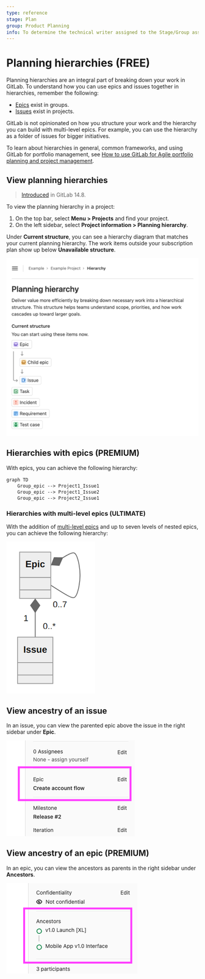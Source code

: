 ```yaml
---
type: reference
stage: Plan
group: Product Planning
info: To determine the technical writer assigned to the Stage/Group associated with this page, see https://about.gitlab.com/handbook/engineering/ux/technical-writing/#assignments
---
```


# Planning hierarchies **(FREE)**

Planning hierarchies are an integral part of breaking down your work in GitLab.
To understand how you can use epics and issues together in hierarchies, remember the following:

- [Epics](../epics/index.md) exist in groups.
- [Issues](../../project/issues/index.md) exist in projects.

GitLab is not opinionated on how you structure your work and the hierarchy you can build with multi-level
epics. For example, you can use the hierarchy as a folder of issues for bigger initiatives.

To learn about hierarchies in general, common frameworks, and using GitLab for
portfolio management, see
[How to use GitLab for Agile portfolio planning and project management](https://about.gitlab.com/blog/2020/11/11/gitlab-for-agile-portfolio-planning-project-management/).

## View planning hierarchies

> [Introduced](https://gitlab.com/gitlab-org/gitlab/-/issues/340844/) in GitLab 14.8.

To view the planning hierarchy in a project:

1. On the top bar, select **Menu > Projects** and find your project.
1. On the left sidebar, select **Project information > Planning hierarchy**.

Under **Current structure**, you can see a hierarchy diagram that matches your current planning hierarchy.
The work items outside your subscription plan show up below **Unavailable structure**.

![Screenshot showing hierarchy page](img/view-project-work-item-hierarchy_v14_8.png)

## Hierarchies with epics **(PREMIUM)**

With epics, you can achieve the following hierarchy:

```mermaid
graph TD
    Group_epic --> Project1_Issue1
    Group_epic --> Project1_Issue2
    Group_epic --> Project2_Issue1
```

### Hierarchies with multi-level epics **(ULTIMATE)**

With the addition of [multi-level epics](../epics/manage_epics.md#multi-level-child-epics) and up to
seven levels of nested epics, you can achieve the following hierarchy:

<!--
Image below was generated with the following Mermaid code.
Attached as an image because a rendered diagram doesn't look clear on the docs page.

```mermaid
classDiagram
  direction TD
  class Epic
  class Issue

  Epic *-- "0..7" Epic
Epic "1"*-- "0..*" Issue
```

 -->

![Diagram showing possible relationships of multi-level epics](img/hierarchy_with_multi_level_epics.png)

## View ancestry of an issue

In an issue, you can view the parented epic above the issue in the right sidebar under **Epic**.

![epics state dropdown](img/issue-view-parent-epic-in-sidebar_v14_6.png)

## View ancestry of an epic **(PREMIUM)**

In an epic, you can view the ancestors as parents in the right sidebar under **Ancestors**.

![epics state dropdown](img/epic-view-ancestors-in-sidebar_v14_6.png)
